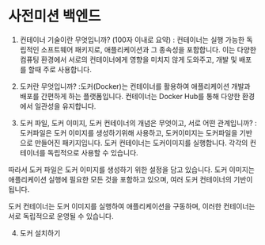 # 사전미션 백엔드

1. 컨테이너 기술이란 무엇입니까? (100자 이내로 요약)
: 컨테이너는 실행 가능한 독립적인 소프트웨어 패키지로, 애플리케이션과 그 종속성을 포함합니다.
 이는 다양한 컴퓨팅 환경에서 서로의 컨테이너에게 영향을 미치지 않게 도와주고, 
 개발 및 배포를 할때 주로 사용합니다.

2. 도커란 무엇입니까? 
:도커(Docker)는 컨테이너를 활용하여 애플리케이션 개발과 배포를 간편하게 하는 플랫폼입니다. 
컨테이너는 Docker Hub를 통해 다양한 환경에서 일관성을 유지합니다.

3. 도커 파일, 도커 이미지, 도커 컨테이너의 개념은 무엇이고, 서로 어떤 관계입니까?
: 도커파일은 도커 이미지를 생성하기위해 사용하고,
도커이미지는 도커파일을 기반으로 만들어진 패키지입니다.
도커 컨테이너는 도커이미지를 실행합니다. 각각의 컨테이너를 독립적으로 사용할 수 있습니다.

따라서 도커 파일은 도커 이미지를 생성하기 위한 설정을 담고 있습니다. 
도커 이미지는 애플리케이션 실행에 필요한 모든 것을 포함하고 있으며, 
여러 도커 컨테이너의 기반이 됩니다. 

도커 컨테이너는 도커 이미지를 실행하여 애플리케이션을 구동하며, 이러한 컨테이너는 서로 독립적으로 운영될 수 있습니다.

4. 도커 설치하기
